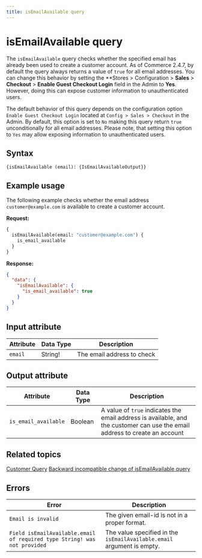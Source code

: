 ```yaml
---
title: isEmailAvailable query
---
```


# isEmailAvailable query

The `isEmailAvailable` query checks whether the specified email has already been used to create a customer account. As of Commerce 2.4.7, by default the query always returns a value of `true` for all email addresses. You can change this behavior by setting the **Stores > Configuration > **Sales** > **Checkout** > **Enable Guest Checkout Login** field in the Admin to **Yes**. However, doing this can expose customer information to unauthenticated users.

The default behavior of this query depends on the configuration option `Enable Guest Checkout Login` located at `Config > Sales > Checkout` in the Admin. By default, this option is set to `No` making this query return `true` unconditionally for all email addresses. Please note, that setting this option to `Yes` may allow exposing information to unauthenticated users.

## Syntax

`{isEmailAvailable (email): {IsEmailAvailableOutput}}`

## Example usage

The following example checks whether the email address `customer@example.com` is available to create a customer account.

**Request:**

```graphql
{
  isEmailAvailable(email: "customer@example.com") {
    is_email_available
  }
}
```

**Response:**

```json
{
  "data": {
    "isEmailAvailable": {
      "is_email_available": true
    }
  }
}
```

## Input attribute

Attribute |  Data Type | Description
--- | --- | ---
`email` | String! | The email address to check

## Output attribute

Attribute |  Data Type | Description
--- | --- | ---
`is_email_available` | Boolean | A value of `true` indicates the email address is available, and the customer can use the email address to create an account

## Related topics

[Customer Query](../../customer/queries/customer.md)
[Backward incompatible change of isEmailAvailable query](https://developer.adobe.com/commerce/php/development/backward-incompatible-changes/highlights/#isemailavailable-api)

## Errors

Error | Description
--- | ---
`Email is invalid` | The given email-id is not in a proper format.
`Field isEmailAvailable.email of required type String! was not provided` | The value specified in the `isEmailAvailable.email` argument is empty.

